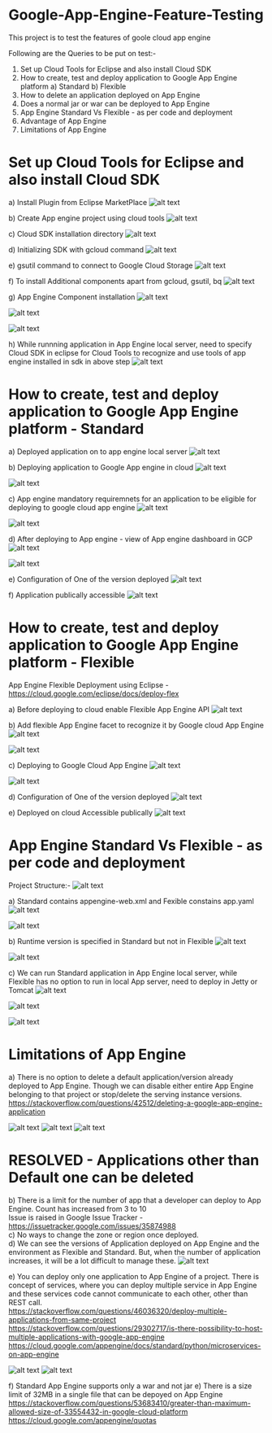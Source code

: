 # Google-App-Engine-Feature-Testing
This project is to test the features of goole cloud app engine

Following are the Queries to be put on test:-

1) Set up Cloud Tools for Eclipse and also install Cloud SDK
2) How to create, test and deploy application to Google App Engine platform
  a) Standard
  b) Flexible
3) How to delete an application deployed on App Engine
4) Does a normal jar or war can be deployed to App Engine
5) App Engine Standard Vs Flexible - as per code and deployment
5) Advantage of App Engine
6) Limitations of App Engine

# Set up Cloud Tools for Eclipse and also install Cloud SDK

a) Install Plugin from Eclipse MarketPlace
![alt text](https://github.com/Hitman007IN/Google-App-Engine-Feature-Testing/blob/master/screenshots/setUp/cloud%20tools%20for%20eclipse%20installation%20as%20plugin.png)

b) Create App engine project using cloud tools
![alt text](https://github.com/Hitman007IN/Google-App-Engine-Feature-Testing/blob/master/screenshots/setUp/cloud%20tools%20create%20app%20engine%20project.png)

c) Cloud SDK installation directory
![alt text](https://github.com/Hitman007IN/Google-App-Engine-Feature-Testing/blob/master/screenshots/setUp/google%20sdk%20installation%20dirctory.png)

d) Initializing SDK with gcloud command
![alt text](https://github.com/Hitman007IN/Google-App-Engine-Feature-Testing/blob/master/screenshots/setUp/gcloud%20init%20with%20google%20sdk.png)

e) gsutil command to connect to Google Cloud Storage
![alt text](https://github.com/Hitman007IN/Google-App-Engine-Feature-Testing/blob/master/screenshots/setUp/gsutil%20with%20google%20sdk.png)

f) To install Additional components apart from gcloud, gsutil, bq
![alt text](https://github.com/Hitman007IN/Google-App-Engine-Feature-Testing/blob/master/screenshots/setUp/additional%20component%20to%20install%20in%20sdk.png)

g) App Engine Component installation
![alt text](https://github.com/Hitman007IN/Google-App-Engine-Feature-Testing/blob/master/screenshots/setUp/installing%20app%20engine%20to%20run%20in%20local%20with%20cloud%20tools.png)

![alt text](https://github.com/Hitman007IN/Google-App-Engine-Feature-Testing/blob/master/screenshots/setUp/installing%20app%20engine%20compoent%20for%20java.png)

![alt text](https://github.com/Hitman007IN/Google-App-Engine-Feature-Testing/blob/master/screenshots/setUp/app%20engine%20component%20installition%20done.png)

h) While runnning application in App Engine local server, need to specify Cloud SDK in eclipse for Cloud Tools to recognize and use tools of app engine installed in sdk in above step
![alt text](https://github.com/Hitman007IN/Google-App-Engine-Feature-Testing/blob/master/screenshots/setUp/google%20cloud%20tools%20plugin%20recognizes%20app%20engine%20sdk%20to%20run%20application%20in%20local.png)

# How to create, test and deploy application to Google App Engine platform - Standard

a) Deployed application on to app engine local server
![alt text](https://github.com/Hitman007IN/Google-App-Engine-Feature-Testing/blob/master/screenshots/standardAppEngine/deploying%20application%20to%20app%20engine%20server%20locally.png)

b) Deploying application to Google App engine in cloud
![alt text](https://github.com/Hitman007IN/Google-App-Engine-Feature-Testing/blob/master/screenshots/standardAppEngine/eclipse%20console%20deploying%20to%20app%20engine%20standard.png)

![alt text](https://github.com/Hitman007IN/Google-App-Engine-Feature-Testing/blob/master/screenshots/standardAppEngine/deploy%20application%20to%20GCP%20app%20engine%20by%20signinig%20in%20to%20GCP%20and%20selecting%20project.png)

c) App engine mandatory requiremnets for an application to be eligible for deploying to google cloud app engine
![alt text](https://github.com/Hitman007IN/Google-App-Engine-Feature-Testing/blob/master/screenshots/standardAppEngine/appengine-web.xml%20%20a%20mandatory%20file%20to%20recognize%20as%20an%20app%20engine%20compatible.png)

![alt text](https://github.com/Hitman007IN/Google-App-Engine-Feature-Testing/blob/master/screenshots/standardAppEngine/app%20engine%20facet%20a%20mandatory%20feature%20to%20recognize%20it%20as%20an%20app%20engine%20compatible.png)

d) After deploying to App engine - view of App engine dashboard in GCP
![alt text](https://github.com/Hitman007IN/Google-App-Engine-Feature-Testing/blob/master/screenshots/standardAppEngine/app%20engine%20dashboard%20with%20the%20application%20details%20-%20page1.png)

![alt text](https://github.com/Hitman007IN/Google-App-Engine-Feature-Testing/blob/master/screenshots/standardAppEngine/app%20engine%20dashboard%20with%20the%20application%20details%20-%20page2.png)

e) Configuration of One of the version deployed
![alt text](https://github.com/Hitman007IN/Google-App-Engine-Feature-Testing/blob/master/screenshots/standardAppEngine/Configuration%20of%20one%20of%20the%20versions%20of%20App%20deployed%20in%20Standard%20App%20Engine.png)

f) Application publically accessible
![alt text](https://github.com/Hitman007IN/Google-App-Engine-Feature-Testing/blob/master/screenshots/standardAppEngine/public%20access%20to%20the%20web%20page.png)

# How to create, test and deploy application to Google App Engine platform - Flexible

App Engine Flexible Deployment using Eclipse - https://cloud.google.com/eclipse/docs/deploy-flex

a) Before deploying to cloud enable Flexible App Engine API
![alt text](https://github.com/Hitman007IN/Google-App-Engine-Feature-Testing/blob/master/screenshots/flexibleAppEngine/Enable%20Flexible%20App%20Engine%20API%20before%20deploying.png)

b) Add flexible App Engine facet to recognize it by Google cloud App Engine
![alt text](https://github.com/Hitman007IN/Google-App-Engine-Feature-Testing/blob/master/screenshots/flexibleAppEngine/Prerequisite%20to%20add%20facet%20as%20flexible%20App%20engine%20before%20deploying%20to%20App%20Engine%20Cloud.png)

![alt text](https://github.com/Hitman007IN/Google-App-Engine-Feature-Testing/blob/master/screenshots/flexibleAppEngine/Enabled%20App%20Engine%20Flexible%20API.png)

c) Deploying to Google Cloud App Engine
![alt text](https://github.com/Hitman007IN/Google-App-Engine-Feature-Testing/blob/master/screenshots/flexibleAppEngine/Deploying%20to%20App%20Engine%20Cloud.png)

![alt text](https://github.com/Hitman007IN/Google-App-Engine-Feature-Testing/blob/master/screenshots/flexibleAppEngine/console%20log%20while%20deploying%20to%20App%20Engine.png)

d) Configuration of One of the version deployed
![alt text](https://github.com/Hitman007IN/Google-App-Engine-Feature-Testing/blob/master/screenshots/flexibleAppEngine/Configuration%20of%20one%20of%20the%20versions%20of%20App%20deployed%20in%20Flexible%20App%20Engine.png)

e) Deployed on cloud Accessible publically
![alt text](https://github.com/Hitman007IN/Google-App-Engine-Feature-Testing/blob/master/screenshots/flexibleAppEngine/Flexible%20Application%20deployed%20publically%20accessible.png)

# App Engine Standard Vs Flexible - as per code and deployment

Project Structure:-
![alt text](https://github.com/Hitman007IN/Google-App-Engine-Feature-Testing/blob/master/screenshots/comparision/project%20structure%20difference.png)

a) Standard contains appengine-web.xml and Fexible constains app.yaml
![alt text](https://github.com/Hitman007IN/Google-App-Engine-Feature-Testing/blob/master/screenshots/comparision/standard%20contains%20appengine-web.xml%20file.png)

![alt text](https://github.com/Hitman007IN/Google-App-Engine-Feature-Testing/blob/master/screenshots/comparision/flexible%20app.yaml%20file.png)

b) Runtime version is specified in Standard but not in Flexible
![alt text](https://github.com/Hitman007IN/Google-App-Engine-Feature-Testing/blob/master/screenshots/comparision/standard%20contains%20appengine-web.xml%20file.png)

![alt text](https://github.com/Hitman007IN/Google-App-Engine-Feature-Testing/blob/master/screenshots/comparision/flexible%20app.yaml%20file.png)

c) We can run Standard application in App Engine local server, while Flexible has no option to run in local App server, need to deploy in Jetty or Tomcat
![alt text](https://github.com/Hitman007IN/Google-App-Engine-Feature-Testing/blob/master/screenshots/comparision/Run%20As%20for%20standard%20as%20App%20Engine%20server.png)

![alt text](https://github.com/Hitman007IN/Google-App-Engine-Feature-Testing/blob/master/screenshots/comparision/Flexible%20cannot%20be%20deployed%20on%20local%20App%20engine%20server.png)

![alt text](https://github.com/Hitman007IN/Google-App-Engine-Feature-Testing/blob/master/screenshots/comparision/Flexible%20has%20no%20app%20engine%20server.png)

# Limitations of App Engine

a) There is no option to delete a default application/version already deployed to App Engine. Though we can disable either entire App Engine belonging to that project or stop/delete the serving instance versions.<br />
https://stackoverflow.com/questions/42512/deleting-a-google-app-engine-application <br />

![alt text](https://github.com/Hitman007IN/Google-App-Engine-Feature-Testing/blob/master/screenshots/limitations/disable%20App%20Engine%20for%20Entire%20Project%20-%20part1.png)
![alt text](https://github.com/Hitman007IN/Google-App-Engine-Feature-Testing/blob/master/screenshots/limitations/disable%20App%20Engine%20for%20Entire%20Project%20-%20part2.png)
![alt text](https://github.com/Hitman007IN/Google-App-Engine-Feature-Testing/blob/master/screenshots/limitations/stop%20and%20start%20an%20instance.png)

# RESOLVED - Applications other than Default one can be deleted

b) There is a limit for the number of app that a developer can deploy to App Engine. Count has increased from 3 to 10<br />
Issue is raised in Google Issue Tracker - https://issuetracker.google.com/issues/35874988 <br />
c) No ways to change the zone or region once deployed.<br />
d) We can see the versions of Application deployed on App Engine and the environment as Flexible and Standard. But, when the number of application increases, it will be a lot difficult to manage these. 
![alt text](https://github.com/Hitman007IN/Google-App-Engine-Feature-Testing/blob/master/screenshots/limitations/Versions%20of%20application%20deployed%20on%20App%20Engine.png)

e) You can deploy only one application to App Engine of a project. There is concept of services, where you can deploy multiple service in App Engine and these services code cannot communicate to each other, other than REST call. <br />
https://stackoverflow.com/questions/46036320/deploy-multiple-applications-from-same-project <br />
https://stackoverflow.com/questions/29302717/is-there-possibility-to-host-multiple-applications-with-google-app-engine <br />
https://cloud.google.com/appengine/docs/standard/python/microservices-on-app-engine <br />

![alt text](https://github.com/Hitman007IN/Google-App-Engine-Feature-Testing/blob/master/screenshots/limitations/deployed%20multiple%20versions%20of%20application.png)
![alt text](https://github.com/Hitman007IN/Google-App-Engine-Feature-Testing/blob/master/screenshots/limitations/new%20application%20has%20new%20URL.png)

f) Standard App Engine supports only a war and not jar
e) There is a size limit of 32MB in a single file that can be depoyed on App Engine
https://stackoverflow.com/questions/53683410/greater-than-maximum-allowed-size-of-33554432-in-google-cloud-platform
https://cloud.google.com/appengine/quotas

